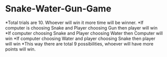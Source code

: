 # Snake-Water-Gun-Game

*Total trials are 10. Whoever will win it more time will be winner.
*If computer is choosing Snake and Player choosing Gun then player will win
*If computer choosing Snake and Player choosing Water then Computer will win
*If computer choosing Water and player choosing Snake then player will win
*This way there are total 9 possibilities, whoever will have more points will win.

